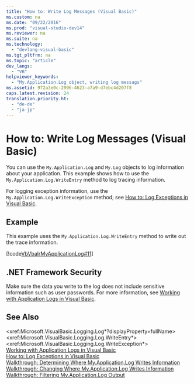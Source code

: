 ```yaml
---
title: "How to: Write Log Messages (Visual Basic)"
ms.custom: na
ms.date: "09/22/2016"
ms.prod: "visual-studio-dev14"
ms.reviewer: na
ms.suite: na
ms.technology: 
  - "devlang-visual-basic"
ms.tgt_pltfrm: na
ms.topic: "article"
dev_langs: 
  - "VB"
helpviewer_keywords: 
  - "My.Application.Log object, writing log messags"
ms.assetid: 972a3e0c-2996-4623-a7a9-d7ebc4d207f8
caps.latest.revision: 24
translation.priority.ht: 
  - "de-de"
  - "ja-jp"
---
```

# How to: Write Log Messages (Visual Basic)
You can use the `My.Application.Log` and `My.Log` objects to log information about your application. This example shows how to use the `My.Application.Log.WriteEntry` method to log tracing information.  
  
 For logging exception information, use the `My.Application.Log.WriteException` method; see [How to: Log Exceptions in Visual Basic](../vs140/how-to--log-exceptions-in-visual-basic.md).  
  
## Example  
 This example uses the `My.Application.Log.WriteEntry` method to write out the trace information.  
  
 [!code[VbVbalrMyApplicationLog#11](../vs140/codesnippet/VisualBasic/how-to--write-log-messages--visual-basic-_1.vb)]  
  
## .NET Framework Security  
 Make sure the data you write to the log does not include sensitive information such as user passwords. For more information, see [Working with Application Logs in Visual Basic](../vs140/working-with-application-logs-in-visual-basic.md).  
  
## See Also  
 \<xref:Microsoft.VisualBasic.Logging.Log*?displayProperty=fullName>   
 \<xref:Microsoft.VisualBasic.Logging.Log.WriteEntry*>   
 \<xref:Microsoft.VisualBasic.Logging.Log.WriteException*>   
 [Working with Application Logs in Visual Basic](../vs140/working-with-application-logs-in-visual-basic.md)   
 [How to: Log Exceptions in Visual Basic](../vs140/how-to--log-exceptions-in-visual-basic.md)   
 [Walkthrough: Determining Where My.Application.Log Writes Information](../vs140/walkthrough--determining-where-my.application.log-writes-information--visual-basic-.md)   
 [Walkthrough: Changing Where My.Application.Log Writes Information](../vs140/walkthrough--changing-where-my.application.log-writes-information--visual-basic-.md)   
 [Walkthrough: Filtering My.Application.Log Output](../vs140/walkthrough--filtering-my.application.log-output--visual-basic-.md)